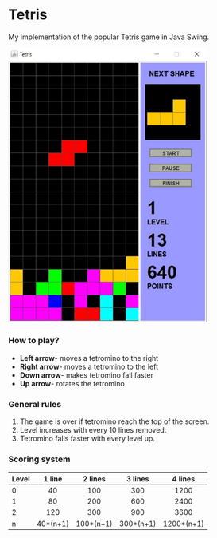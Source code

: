 # Tetris

My implementation of the popular Tetris game in Java Swing.

<img src="tetris_screenshot.jpg" width=400>


### How to play?
 * **Left arrow**- moves a tetromino to the right
 * **Right arrow**- moves a tetromino to the left
 * **Down arrow**- makes tetromino fall faster
 * **Up arrow**- rotates the tetromino 
 
### General rules
1. The game is over if tetromino reach the top of the screen.
2. Level increases with every 10 lines removed.
3. Tetromino falls faster with every level up.

### Scoring system
| Level  | 1 line| 2 lines|3 lines|4 lines|
| ------ |:------:| :------:|:------:|:------:|
| 0      |  40   | 100    | 300   | 1200  | 
| 1      |  80   |   200  | 600   | 2400  |
| 2      |  120  |    300 | 900   | 3600  |
| n      |40*(n+1)|100*(n+1)|300*(n+1)|1200*(n+1)|
